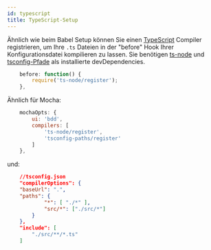 ```yaml
---
id: typescript
title: TypeScript-Setup
---
```

Ähnlich wie beim Babel Setup können Sie einen [TypeScript](http://www.typescriptlang.org/) Compiler registrieren, um Ihre `.ts` Dateien in der "before" Hook Ihrer Konfigurationsdatei kompilieren zu lassen. Sie benötigen [ts-node](https://github.com/TypeStrong/ts-node) und [tsconfig-Pfade](https://github.com/dividab/tsconfig-paths) als installierte devDependencies.

```js
    before: function() {
        require('ts-node/register');
    },
```

Ähnlich für Mocha:

```js
    mochaOpts: {
        ui: 'bdd',
        compilers: [
            'ts-node/register',
            'tsconfig-paths/register'
        ]
    },
```

und:

```json
    //tsconfig.json
    "compilerOptions": {
    "baseUrl": ".",
    "paths": {
            "*": [ "./*" ],
            "src/*": ["./src/*"]
        }
    },
    "include": [
        "./src/**/*.ts"
    ]
```